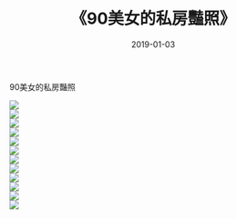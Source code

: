 ﻿---
layout: post
title:  《90美女的私房豔照》
date:   2019-01-03
img: http://pic.660000.xyz/1:down/唯美/2019/90美女的私房豔照/000.jpg
categories: [美女, 清纯, 唯美]
---

90美女的私房豔照

  ![](http://pic.660000.xyz/1:down/唯美/2019/90美女的私房豔照/001.jpg) <br> ![](http://pic.660000.xyz/1:down/唯美/2019/90美女的私房豔照/002.jpg) <br> ![](http://pic.660000.xyz/1:down/唯美/2019/90美女的私房豔照/003.jpg) <br> ![](http://pic.660000.xyz/1:down/唯美/2019/90美女的私房豔照/004.jpg) <br> ![](http://pic.660000.xyz/1:down/唯美/2019/90美女的私房豔照/005.jpg) <br> ![](http://pic.660000.xyz/1:down/唯美/2019/90美女的私房豔照/006.jpg) <br> ![](http://pic.660000.xyz/1:down/唯美/2019/90美女的私房豔照/007.jpg) <br> ![](http://pic.660000.xyz/1:down/唯美/2019/90美女的私房豔照/008.jpg) <br> ![](http://pic.660000.xyz/1:down/唯美/2019/90美女的私房豔照/009.jpg) <br> ![](http://pic.660000.xyz/1:down/唯美/2019/90美女的私房豔照/010.jpg) <br> ![](http://pic.660000.xyz/1:down/唯美/2019/90美女的私房豔照/011.jpg) <br> ![](http://pic.660000.xyz/1:down/唯美/2019/90美女的私房豔照/012.jpg) <br>